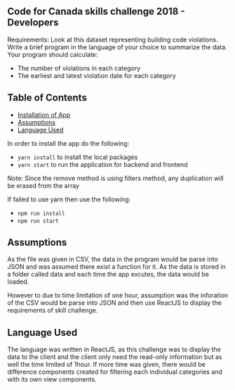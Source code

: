 ## Code for Canada skills challenge 2018 - Developers

Requirements: Look at this dataset representing building code violations. Write a brief program in the language of your choice to summarize the data. Your program should calculate:
-	The number of violations in each category
-	The earliest and latest violation date for each category

## Table of Contents
- [Installation of App](#installation-of-app)
- [Assumptions](#assumptions)
- [Language Used](#language-used)

In order to install the app do the following:

* `yarn install` to install the local packages
* `yarn start` to run the application for backend and frontend

Note: Since the remove method is using filters method, any duplication will be erased from the array

If failed to use yarn then use the following:

* `npm run install`
* `npm run start`

## Assumptions
As the file was given in CSV, the data in the program would be parse into JSON and was assumed there exist a function for it. As the data is stored in a
folder called data and each time the app excutes, the data would be loaded.

However to due to time limitation of one hour, assumption was the inforation of the CSV would be parse into JSON and then use ReactJS to display the
requirements of skill challenge.

## Language Used
The language was written in ReactJS, as this challenge was to display the data to the client and the client only need the read-only information but as
well the time limited of 1hour. If more time was given, there would be difference components created for filtering each individual categories and
with its own view components.
